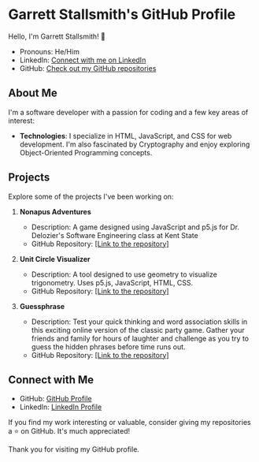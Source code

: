 # Garrett Stallsmith's GitHub Profile

Hello, I'm Garrett Stallsmith! 👋
- Pronouns: He/Him
- LinkedIn: [Connect with me on LinkedIn](https://www.linkedin.com/in/garrett-stallsmith-215237204/)
- GitHub: [Check out my GitHub repositories](https://github.com/gwstallsmith)

## About Me

I'm a software developer with a passion for coding and a few key areas of interest:

- **Technologies**: I specialize in HTML, JavaScript, and CSS for web development. I'm also fascinated by Cryptography and enjoy exploring Object-Oriented Programming concepts.

## Projects

Explore some of the projects I've been working on:

1. **Nonapus Adventures**
   - Description: A game designed using JavaScript and p5.js for Dr. Delozier's Software Engineering class at Kent State
   - GitHub Repository: [[Link to the repository]](https://github.com/Struck713/8-1-Man-Carry)

2. **Unit Circle Visualizer**
   - Description: A tool designed to use geometry to visualize trigonometry. Uses p5.js, JavaScript, HTML, CSS.
   - GitHub Repository: [[Link to the repository]](https://github.com/gwstallsmith/Unit-Circle-Visualizer)

3. **Guessphrase**
   - Description: Test your quick thinking and word association skills in this exciting online version of the classic party game. Gather your friends and family for hours of laughter and challenge as you try to guess the hidden phrases before time runs out.
   - GitHub Repository: [[Link to the repository]](https://github.com/gwstallsmith/Guessphrase)

## Connect with Me

- GitHub: [GitHub Profile](https://github.com/gwstallsmith)
- LinkedIn: [LinkedIn Profile](https://www.linkedin.com/in/garrett-stallsmith-215237204/)

If you find my work interesting or valuable, consider giving my repositories a ⭐️ on GitHub. It's much appreciated!

Thank you for visiting my GitHub profile.
